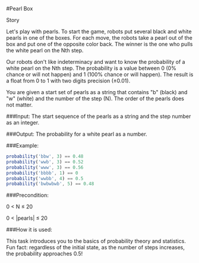 #Pearl Box

Story

Let's play with pearls. To start the game, robots put several black and white pearls in one of the boxes. For each move, the robots take a pearl out of the box and put one of the opposite color back. The winner is the one who pulls the white pearl on the Nth step.

Our robots don't like indeterminacy and want to know the probability of a white pearl on the Nth step. The probability is a value between 0 (0% chance or will not happen) and 1 (100% chance or will happen). The result is a float from 0 to 1 with two digits precision (±0.01).

You are given a start set of pearls as a string that contains "b" (black) and "w" (white) and the number of the step (N). The order of the pearls does not matter.

###Input: The start sequence of the pearls as a string and the step number as an integer.

###Output: The probability for a white pearl as a number.

###Example:
```javascript
probability('bbw', 3) == 0.48
probability('wwb', 3) == 0.52
probability('www', 3) == 0.56
probability('bbbb', 1) == 0
probability('wwbb', 4) == 0.5
probability('bwbwbwb', 5) == 0.48
```
###Precondition:

0 < N ≤ 20

0 < |pearls| ≤ 20

###How it is used:

This task introduces you to the basics of probability theory and statistics. Fun fact: regardless of the initial state, as the number of steps increases, the probability approaches 0.5!
